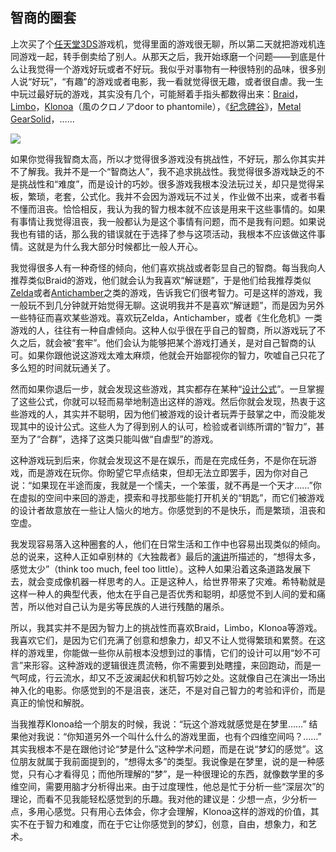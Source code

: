 ## 智商的圈套

上次买了个[任天堂3DS](http://www.jianshu.com/p/b501a1675f4d)游戏机，觉得里面的游戏很无聊，所以第二天就把游戏机连同游戏一起，转手倒卖给了别人。从那天之后，我开始琢磨一个问题——到底是什么让我觉得一个游戏好玩或者不好玩。我似乎对事物有一种很特别的品味，很多别人说“好玩”，“有趣”的游戏或者电影，我一看就觉得很无趣，或者很自虐。我一生中玩过最好玩的游戏，其实没有几个，可能掰着手指头都数得出来：[Braid](http://braid-game.com)，[Limbo](http://en.wikipedia.org/wiki/Limbo_%28video_game%29)，[Klonoa](http://en.wikipedia.org/wiki/Klonoa:_Door_to_Phantomile)（風のクロノアdoor to phantomile），《[纪念碑谷](https://itunes.apple.com/cn/app/ji-nian-bei-gu/id728293409)》，[Metal GearSolid](http://en.wikipedia.org/wiki/Metal_Gear_Solid)，……

![](http://www.yinwang.org/images/Klonoa.jpg)

如果你觉得我智商太高，所以才觉得很多游戏没有挑战性，不好玩，那么你其实并不了解我。我并不是一个“智商达人”，我不追求挑战性。我觉得很多游戏缺乏的不是挑战性和“难度”，而是设计的巧妙。很多游戏我根本没法玩过关，却只是觉得呆板，繁琐，老套，公式化。我并不会因为游戏玩不过关，作业做不出来，或者书看不懂而沮丧。恰恰相反，我认为我的智力根本就不应该是用来干这些事情的。如果有事情让我觉得沮丧，我一般都认为是这个事情有问题，而不是我有问题。如果说我也有错的话，那么我的错误就在于选择了参与这项活动，我根本不应该做这件事情。这就是为什么我大部分时候都比一般人开心。

我觉得很多人有一种奇怪的倾向，他们喜欢挑战或者彰显自己的智商。每当我向人推荐类似Braid的游戏，他们就会认为我喜欢“解谜题”，于是他们给我推荐类似[Zelda](http://www.zelda.com)或者[Antichamber](http://www.antichamber-game.com)之类的游戏，告诉我它们很考智力。可是这样的游戏，我一般玩不到几分钟就开始觉得无聊。这说明我并不是喜欢“解谜题”，而是因为另外一些特征而喜欢某些游戏。喜欢玩Zelda，Antichamber，或者《生化危机》一类游戏的人，往往有一种自虐倾向。这种人似乎很在乎自己的智商，所以游戏玩了不久之后，就会被“套牢”。他们会认为能够把某个游戏打通关，是对自己智商的认可。如果你跟他说这游戏太难太麻烦，他就会开始鄙视你的智力，吹嘘自己只花了多么短的时间就玩通关了。

然而如果你退后一步，就会发现这些游戏，其实都存在某种“[设计公式](http://www.jianshu.com/p/b501a1675f4d)”。一旦掌握了这些公式，你就可以轻而易举地制造出这样的游戏。然后你就会发现，热衷于这些游戏的人，其实并不聪明，因为他们被游戏的设计者玩弄于鼓掌之中，而没能发现其中的设计公式。这些人为了得到别人的认可，检验或者训练所谓的“智力”，甚至为了“合群”，选择了这类只能叫做“自虐型”的游戏。

这种游戏玩到后来，你就会发现这不是在娱乐，而是在完成任务，不是你在玩游戏，而是游戏在玩你。你盼望它早点结束，但却无法立即罢手，因为你对自己说：“如果现在半途而废，我就是一个懦夫，一个笨蛋，就不再是一个天才……”你在虚拟的空间中来回的游走，摸索和寻找那些能打开机关的“钥匙”，而它们被游戏的设计者故意放在一些让人恼火的地方。你感觉到的不是快乐，而是繁琐，沮丧和空虚。

我发现容易落入这种圈套的人，他们在日常生活和工作中也容易出现类似的倾向。总的说来，这种人正如卓别林的《大独裁者》最后的[演讲](http://tinyurl.com/bbqfs6s)所描述的，“想得太多，感觉太少”（think too much, feel too little）。这种人如果沿着这条道路发展下去，就会变成像机器一样思考的人。正是这种人，给世界带来了灾难。希特勒就是这样一种人的典型代表，他太在乎自己是否优秀和聪明，却感觉不到人间的爱和痛苦，所以他对自己认为是劣等民族的人进行残酷的屠杀。

所以，我其实并不是因为智力上的挑战性而喜欢Braid，Limbo，Klonoa等游戏。我喜欢它们，是因为它们充满了创意和想象力，却又不让人觉得繁琐和累赘。在这样的游戏里，你能做一些你从前根本没想到过的事情，它们的设计可以用“妙不可言”来形容。这种游戏的逻辑很连贯流畅，你不需要到处瞎撞，来回跑动，而是一气呵成，行云流水，却又不乏波澜起伏和机智巧妙之处。这就像自己在演出一场出神入化的电影。你感觉到的不是沮丧，迷茫，不是对自己智力的考验和评价，而是真正的愉悦和解脱。

当我推荐Klonoa给一个朋友的时候，我说：“玩这个游戏就感觉是在梦里……” 结果他对我说：“你知道另外一个叫什么什么的游戏里面，也有个四维空间吗？……” 其实我根本不是在跟他讨论“梦是什么”这种学术问题，而是在说“梦幻的感觉”。这位朋友就属于我前面提到的，“想得太多”的类型。我说像是在梦里，说的是一种感觉，只有心才看得见；而他所理解的“梦”，是一种很理论的东西，就像数学里的多维空间，需要用脑才分析得出来。由于过度理性，他总是忙于分析一些“深层次”的理论，而看不见我能轻松感觉到的乐趣。我对他的建议是：少想一点，少分析一点，多用心感觉。只有用心去体会，你才会理解，Klonoa这样的游戏的价值，其实不在于智力和难度，而在于它让你感觉到的梦幻，创意，自由，想象力，和艺术。

